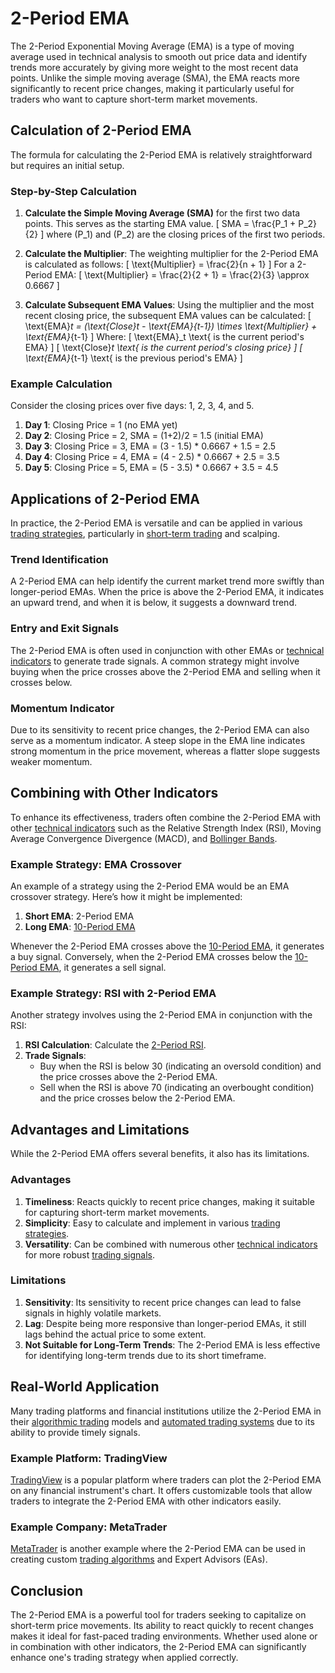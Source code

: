 # 2-Period EMA

The 2-Period Exponential Moving Average (EMA) is a type of moving average used in technical analysis to smooth out price data and identify trends more accurately by giving more weight to the most recent data points. Unlike the simple moving average (SMA), the EMA reacts more significantly to recent price changes, making it particularly useful for traders who want to capture short-term market movements.

## Calculation of 2-Period EMA
The formula for calculating the 2-Period EMA is relatively straightforward but requires an initial setup.

### Step-by-Step Calculation
1. **Calculate the Simple Moving Average (SMA)** for the first two data points. This serves as the starting EMA value. 
   \[
   SMA = \frac{P_1 + P_2}{2}
   \]
   where \(P_1\) and \(P_2\) are the closing prices of the first two periods.

2. **Calculate the Multiplier**: The weighting multiplier for the 2-Period EMA is calculated as follows:
   \[
   \text{Multiplier} = \frac{2}{n + 1}
   \]
   For a 2-Period EMA:
   \[
   \text{Multiplier} = \frac{2}{2 + 1} = \frac{2}{3} \approx 0.6667
   \]

3. **Calculate Subsequent EMA Values**: Using the multiplier and the most recent closing price, the subsequent EMA values can be calculated:
   \[
   \text{EMA}_t = (\text{Close}_t - \text{EMA}_{t-1}) \times \text{Multiplier} + \text{EMA}_{t-1}
   \]
   Where:
   \[
   \text{EMA}_t \text{ is the current period's EMA}
   \]
   \[
   \text{Close}_t \text{ is the current period's closing price}
   \]
   \[
   \text{EMA}_{t-1} \text{ is the previous period's EMA}
   \]

### Example Calculation
Consider the closing prices over five days: 1, 2, 3, 4, and 5.

1. **Day 1**: Closing Price = 1 (no EMA yet)
2. **Day 2**: Closing Price = 2, SMA = (1+2)/2 = 1.5 (initial EMA)
3. **Day 3**: Closing Price = 3, EMA = (3 - 1.5) \* 0.6667 + 1.5 = 2.5
4. **Day 4**: Closing Price = 4, EMA = (4 - 2.5) \* 0.6667 + 2.5 = 3.5
5. **Day 5**: Closing Price = 5, EMA = (5 - 3.5) \* 0.6667 + 3.5 = 4.5

## Applications of 2-Period EMA
In practice, the 2-Period EMA is versatile and can be applied in various [trading strategies](../t/trading_strategies.md), particularly in [short-term trading](../s/short-term_trading.md) and scalping.

### Trend Identification
A 2-Period EMA can help identify the current market trend more swiftly than longer-period EMAs. When the price is above the 2-Period EMA, it indicates an upward trend, and when it is below, it suggests a downward trend.

### Entry and Exit Signals
The 2-Period EMA is often used in conjunction with other EMAs or [technical indicators](../t/technical_indicators.md) to generate trade signals. A common strategy might involve buying when the price crosses above the 2-Period EMA and selling when it crosses below.

### Momentum Indicator
Due to its sensitivity to recent price changes, the 2-Period EMA can also serve as a momentum indicator. A steep slope in the EMA line indicates strong momentum in the price movement, whereas a flatter slope suggests weaker momentum.

## Combining with Other Indicators
To enhance its effectiveness, traders often combine the 2-Period EMA with other [technical indicators](../t/technical_indicators.md) such as the Relative Strength Index (RSI), Moving Average Convergence Divergence (MACD), and [Bollinger Bands](../b/bollinger_bands.md).

### Example Strategy: EMA Crossover
An example of a strategy using the 2-Period EMA would be an EMA crossover strategy. Here’s how it might be implemented:
1. **Short EMA**: 2-Period EMA
2. **Long EMA**: [10-Period EMA](../1/10-period_ema.md)

Whenever the 2-Period EMA crosses above the [10-Period EMA](../1/10-period_ema.md), it generates a buy signal. Conversely, when the 2-Period EMA crosses below the [10-Period EMA](../1/10-period_ema.md), it generates a sell signal.

### Example Strategy: RSI with 2-Period EMA
Another strategy involves using the 2-Period EMA in conjunction with the RSI:
1. **RSI Calculation**: Calculate the [2-Period RSI](../1/2-period_rsi.md).
2. **Trade Signals**:
   - Buy when the RSI is below 30 (indicating an oversold condition) and the price crosses above the 2-Period EMA.
   - Sell when the RSI is above 70 (indicating an overbought condition) and the price crosses below the 2-Period EMA.

## Advantages and Limitations
While the 2-Period EMA offers several benefits, it also has its limitations.

### Advantages
1. **Timeliness**: Reacts quickly to recent price changes, making it suitable for capturing short-term market movements.
2. **Simplicity**: Easy to calculate and implement in various [trading strategies](../t/trading_strategies.md).
3. **Versatility**: Can be combined with numerous other [technical indicators](../t/technical_indicators.md) for more robust [trading signals](../t/trading_signals.md).

### Limitations
1. **Sensitivity**: Its sensitivity to recent price changes can lead to false signals in highly volatile markets.
2. **Lag**: Despite being more responsive than longer-period EMAs, it still lags behind the actual price to some extent.
3. **Not Suitable for Long-Term Trends**: The 2-Period EMA is less effective for identifying long-term trends due to its short timeframe.

## Real-World Application
Many trading platforms and financial institutions utilize the 2-Period EMA in their [algorithmic trading](../a/algorithmic_trading.md) models and [automated trading systems](../a/automated_trading_systems.md) due to its ability to provide timely signals.

### Example Platform: TradingView
[TradingView](https://www.tradingview.com/) is a popular platform where traders can plot the 2-Period EMA on any financial instrument's chart. It offers customizable tools that allow traders to integrate the 2-Period EMA with other indicators easily.

### Example Company: MetaTrader
[MetaTrader](https://www.metatrader4.com/) is another example where the 2-Period EMA can be used in creating custom [trading algorithms](../t/trading_algorithms.md) and Expert Advisors (EAs).

## Conclusion
The 2-Period EMA is a powerful tool for traders seeking to capitalize on short-term price movements. Its ability to react quickly to recent changes makes it ideal for fast-paced trading environments. Whether used alone or in combination with other indicators, the 2-Period EMA can significantly enhance one's trading strategy when applied correctly.